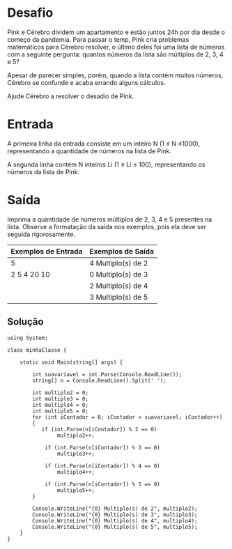 # Desafio
Pink e Cérebro dividem um apartamento e estão juntos 24h por dia desde o começo da pandemia. Para passar o temp, Pink cria problemas matemáticos para Cérebro resolver, o último deles foi uma lista de números com a seguinte pergunta: quantos números da lista são múltiplos de 2, 3, 4 e 5?

Apesar de parecer simples, porém, quando a lista contém muitos números, Cérebro se confunde e acaba errando alguns cálculos.

Ajude Cérebro a resolver o desadio de Pink.

# Entrada
A primeira linha da entrada consiste em um inteiro N (1 ≤ N ≤1000), representando a quantidade de números na lista de Pink.

A segunda linha contém N inteiros Li (1 ≤ Li ≤ 100), representando os números da lista de Pink.

# Saída
Imprima a quantidade de números múltiplos de 2, 3, 4 e 5 presentes na lista. Observe a formatação da saída nos exemplos, pois ela deve ser seguida rigorosamente.

| Exemplos de Entrada | Exemplos de Saída |
| ------------------- | ------------------|
|5| 4 Multiplo(s) de 2|
|2 5 4 20 10 | 0 Multiplo(s) de 3|
|| 2 Multiplo(s) de 4|
|| 3 Multiplo(s) de 5|


## Solução

```CSharp
using System; 

class minhaClasse {

    static void Main(string[] args) { 

        int suavariavel = int.Parse(Console.ReadLine());
        string[] n = Console.ReadLine().Split(' ');

        int multiplo2 = 0;
        int multiplo3 = 0;
        int multiplo4 = 0;
        int multiplo5 = 0;
        for (int iContador = 0; iContador < suavariavel; iContador++)
        {
           if (int.Parse(n[iContador]) % 2 == 0)
                multiplo2++;

            if (int.Parse(n[iContador]) % 3 == 0)
                multiplo3++;

            if (int.Parse(n[iContador]) % 4 == 0)
                multiplo4++;

            if (int.Parse(n[iContador]) % 5 == 0)
                multiplo5++;
        }

        Console.WriteLine("{0} Multiplo(s) de 2", multiplo2);
        Console.WriteLine("{0} Multiplo(s) de 3", multiplo3);
        Console.WriteLine("{0} Multiplo(s) de 4", multiplo4);
        Console.WriteLine("{0} Multiplo(s) de 5", multiplo5);
    }
}